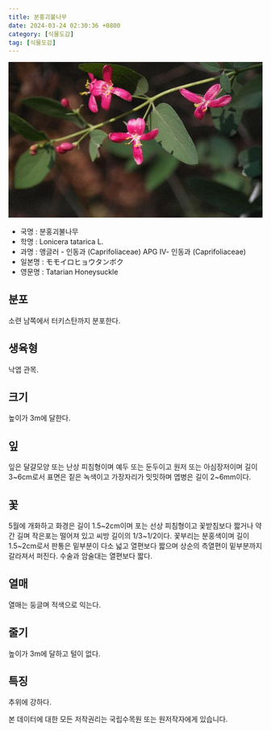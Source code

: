 ```yaml
---
title: 분홍괴불나무
date: 2024-03-24 02:30:36 +0800
category: [식물도감]
tag: [식물도감]
---
```




![분홍괴불나무](/assets/img/fileUpload/plants/basic/Caprifoliaceae/Lonicera/16368/16368_20160728151309144files_th2.jpg)
- 국명 : 분홍괴불나무
- 학명 : Lonicera tatarica L.
- 과명 : 앵글러 - 인동과 (Caprifoliaceae) APG Ⅳ- 인동과 (Caprifoliaceae)
- 일본명 : モモイロヒョウタンボク
- 영문명 : Tatarian Honeysuckle


## 분포
소련 남쪽에서 터키스탄까지 분포한다.
## 생육형
낙엽 관목.
## 크기
높이가 3m에 달한다.
## 잎
잎은 달걀모양 또는 난상 피침형이며 예두 또는 둔두이고 원저 또는 아심장저이며 길이 3~6cm로서 표면은 짙은 녹색이고 가장자리가 밋밋하며 엽병은 길이 2~6mm이다.
## 꽃
5월에 개화하고 화경은 길이 1.5~2cm이며 포는 선상 피침형이고 꽃받침보다 짧거나 약간 길며 작은포는 떨어져 있고 씨방 길이의 1/3~1/2이다. 꽃부리는 분홍색이며 길이 1.5~2cm로서 판통은 밑부분이 다소 넓고 열편보다 짧으며 상순의 측열편이 밑부분까지 갈라져서 퍼진다. 수술과 암술대는 열편보다 짧다.
## 열매
열매는 둥글며 적색으로 익는다.
## 줄기
높이가 3m에 달하고 털이 없다.
## 특징
추위에 강하다.






본 데이터에 대한 모든 저작권리는 국립수목원 또는 원저작자에게 있습니다.
